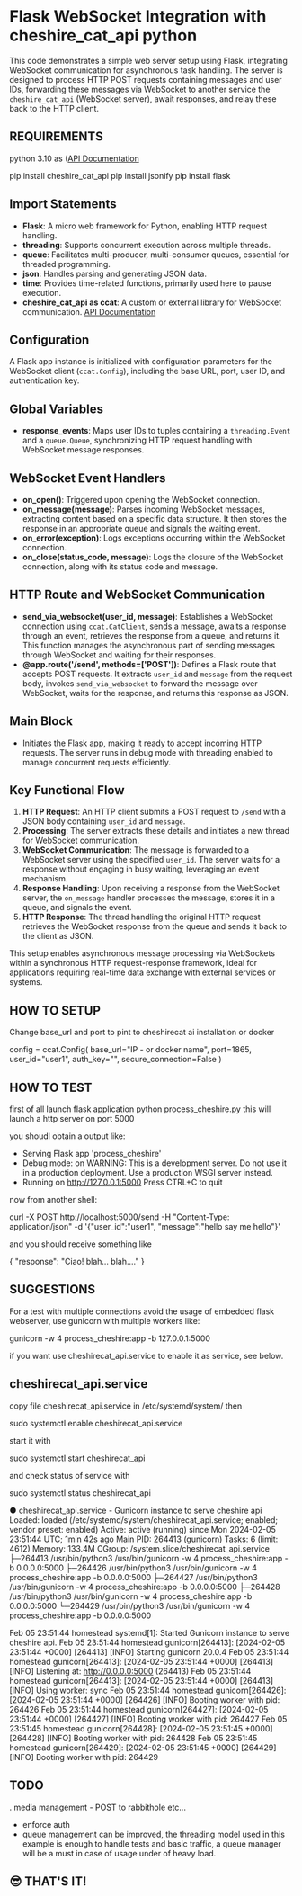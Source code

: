 # Flask WebSocket Integration with cheshire_cat_api python

This code demonstrates a simple web server setup using Flask, integrating WebSocket communication for asynchronous task handling. The server is designed to process HTTP POST requests containing messages and user IDs, forwarding these messages via WebSocket to another service the `cheshire_cat_api` (WebSocket server), await responses, and relay these back to the HTTP client.


## REQUIREMENTS
python 3.10 as ([API Documentation](https://cheshire-cat-ai.github.io/docs/technical/clientlib/clientlib-python/)

pip install cheshire_cat_api
pip install jsonify
pip install flask

## Import Statements

- **Flask**: A micro web framework for Python, enabling HTTP request handling.
- **threading**: Supports concurrent execution across multiple threads.
- **queue**: Facilitates multi-producer, multi-consumer queues, essential for threaded programming.
- **json**: Handles parsing and generating JSON data.
- **time**: Provides time-related functions, primarily used here to pause execution.
- **cheshire_cat_api as ccat**: A custom or external library for WebSocket communication. [API Documentation](https://cheshire-cat-ai.github.io/docs/technical/clientlib/clientlib-python/)

## Configuration

A Flask app instance is initialized with configuration parameters for the WebSocket client (`ccat.Config`), including the base URL, port, user ID, and authentication key.

## Global Variables

- **response_events**: Maps user IDs to tuples containing a `threading.Event` and a `queue.Queue`, synchronizing HTTP request handling with WebSocket message responses.

## WebSocket Event Handlers

- **on_open()**: Triggered upon opening the WebSocket connection.
- **on_message(message)**: Parses incoming WebSocket messages, extracting content based on a specific data structure. It then stores the response in an appropriate queue and signals the waiting event.
- **on_error(exception)**: Logs exceptions occurring within the WebSocket connection.
- **on_close(status_code, message)**: Logs the closure of the WebSocket connection, along with its status code and message.

## HTTP Route and WebSocket Communication

- **send_via_websocket(user_id, message)**: Establishes a WebSocket connection using `ccat.CatClient`, sends a message, awaits a response through an event, retrieves the response from a queue, and returns it. This function manages the asynchronous part of sending messages through WebSocket and waiting for their responses.
- **@app.route('/send', methods=['POST'])**: Defines a Flask route that accepts POST requests. It extracts `user_id` and `message` from the request body, invokes `send_via_websocket` to forward the message over WebSocket, waits for the response, and returns this response as JSON.

## Main Block

- Initiates the Flask app, making it ready to accept incoming HTTP requests. The server runs in debug mode with threading enabled to manage concurrent requests efficiently.


## Key Functional Flow

1. **HTTP Request**: An HTTP client submits a POST request to `/send` with a JSON body containing `user_id` and `message`.
2. **Processing**: The server extracts these details and initiates a new thread for WebSocket communication.
3. **WebSocket Communication**: The message is forwarded to a WebSocket server using the specified `user_id`. The server waits for a response without engaging in busy waiting, leveraging an event mechanism.
4. **Response Handling**: Upon receiving a response from the WebSocket server, the `on_message` handler processes the message, stores it in a queue, and signals the event.
5. **HTTP Response**: The thread handling the original HTTP request retrieves the WebSocket response from the queue and sends it back to the client as JSON.

This setup enables asynchronous message processing via WebSockets within a synchronous HTTP request-response framework, ideal for applications requiring real-time data exchange with external services or systems.


## HOW TO SETUP
Change base_url and port to pint to cheshirecat ai installation or docker

config = ccat.Config(
    base_url="IP - or docker name",
    port=1865,
    user_id="user1",
    auth_key="",
    secure_connection=False
)

## HOW TO TEST

 first of all launch flask application python process_cheshire.py this will launch a http server on port 5000

 you shoudl obtain a output like:
  * Serving Flask app 'process_cheshire'
  * Debug mode: on
  WARNING: This is a development server. Do not use it in a production deployment. Use a production WSGI server instead.
  * Running on http://127.0.0.1:5000
  Press CTRL+C to quit

  now from another shell:

 curl -X POST http://localhost:5000/send -H "Content-Type: application/json" -d '{"user_id":"user1", "message":"hello say me hello"}'

 and you should receive something like

 {
   "response": "Ciao! blah... blah...."
 }

## SUGGESTIONS

For a test with multiple connections avoid the usage of embedded flask webserver, use gunicorn with multiple workers like:

gunicorn -w 4 process_cheshire:app -b 127.0.0.1:5000

if you want use cheshirecat_api.service to enable it as service, see below.


## cheshirecat_api.service

copy file cheshirecat_api.service in  /etc/systemd/system/ then

sudo systemctl enable cheshirecat_api.service

start it with

sudo systemctl start  cheshirecat_api

and check status of service with 

sudo systemctl status cheshirecat_api

● cheshirecat_api.service - Gunicorn instance to serve cheshire api
     Loaded: loaded (/etc/systemd/system/cheshirecat_api.service; enabled; vendor preset: enabled)
     Active: active (running) since Mon 2024-02-05 23:51:44 UTC; 1min 42s ago
   Main PID: 264413 (gunicorn)
      Tasks: 6 (limit: 4612)
     Memory: 133.4M
     CGroup: /system.slice/cheshirecat_api.service
             ├─264413 /usr/bin/python3 /usr/bin/gunicorn -w 4 process_cheshire:app -b 0.0.0.0:5000
             ├─264426 /usr/bin/python3 /usr/bin/gunicorn -w 4 process_cheshire:app -b 0.0.0.0:5000
             ├─264427 /usr/bin/python3 /usr/bin/gunicorn -w 4 process_cheshire:app -b 0.0.0.0:5000
             ├─264428 /usr/bin/python3 /usr/bin/gunicorn -w 4 process_cheshire:app -b 0.0.0.0:5000
             └─264429 /usr/bin/python3 /usr/bin/gunicorn -w 4 process_cheshire:app -b 0.0.0.0:5000

Feb 05 23:51:44 homestead systemd[1]: Started Gunicorn instance to serve cheshire api.
Feb 05 23:51:44 homestead gunicorn[264413]: [2024-02-05 23:51:44 +0000] [264413] [INFO] Starting gunicorn 20.0.4
Feb 05 23:51:44 homestead gunicorn[264413]: [2024-02-05 23:51:44 +0000] [264413] [INFO] Listening at: http://0.0.0.0:5000 (264413)
Feb 05 23:51:44 homestead gunicorn[264413]: [2024-02-05 23:51:44 +0000] [264413] [INFO] Using worker: sync
Feb 05 23:51:44 homestead gunicorn[264426]: [2024-02-05 23:51:44 +0000] [264426] [INFO] Booting worker with pid: 264426
Feb 05 23:51:44 homestead gunicorn[264427]: [2024-02-05 23:51:44 +0000] [264427] [INFO] Booting worker with pid: 264427
Feb 05 23:51:45 homestead gunicorn[264428]: [2024-02-05 23:51:45 +0000] [264428] [INFO] Booting worker with pid: 264428
Feb 05 23:51:45 homestead gunicorn[264429]: [2024-02-05 23:51:45 +0000] [264429] [INFO] Booting worker with pid: 264429


 
## TODO

. media management - POST to rabbithole etc...
- enforce auth
- queue management can be improved, the threading model used in this example is enough to handle tests and basic traffic, a queue manager will be a must in case of usage under of heavy load.

## :sunglasses: THAT'S IT!

